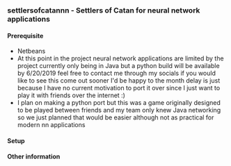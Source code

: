 ### settlersofcatannn - Settlers of Catan for neural network applications
#### Prerequisite
* Netbeans
* At this point in the project neural network applications are limited by the project currently only being in Java but a python build will be available by 6/20/2019 feel free to contact me through my socials if you would like to see this come out sooner I'd be happy to the month delay is just because I have no current motivation to port it over since I just want to play it with friends over the internet :)
* I plan on making a python port but this was a game originally designed to be played between friends and my team only knew Java networking so we just planned that would be easier although not as practical for modern nn applications
#### Setup

#### Other information
